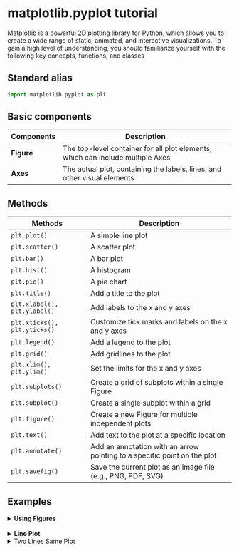 # matplotlib.pyplot tutorial

Matplotlib is a powerful 2D plotting library for Python, which allows you to create a wide range of static, animated, and interactive visualizations. To gain a high level of understanding, you should familiarize yourself with the following key concepts, functions, and classes

## Standard alias
```python
import matplotlib.pyplot as plt
```

## Basic components

| Components | Description |
| --- | --- |
|**Figure**|The top-level container for all plot elements, which can include multiple Axes|
|**Axes**| The actual plot, containing the labels, lines, and other visual elements|

## Methods

| Methods | Description |
| --- | --- |
| `plt.plot()` | A simple line plot |
| `plt.scatter()` | A scatter plot |
| `plt.bar()` | A bar plot |
| `plt.hist()` | A histogram |
| `plt.pie()` |  A pie chart |
| `plt.title()` | Add a title to the plot |
| `plt.xlabel(), plt.ylabel()` | Add labels to the x and y axes |
| `plt.xticks(), plt.yticks()` | Customize tick marks and labels on the x and y axes |
| `plt.legend()` | Add a legend to the plot |
| `plt.grid()` | Add gridlines to the plot |
| `plt.xlim(), plt.ylim()` | Set the limits for the x and y axes|
|`plt.subplots()` | Create a grid of subplots within a single Figure|
|`plt.subplot()`| Create a single subplot within a grid|
|`plt.figure()`| Create a new Figure for multiple independent plots|
|`plt.text()`| Add text to the plot at a specific location|
|`plt.annotate()`| Add an annotation with an arrow pointing to a specific point on the plot|
|`plt.savefig()`| Save the current plot as an image file (e.g., PNG, PDF, SVG)|


## Examples

<details><summary><b>Using Figures</b></summary>

```python
x = np.linspace(0, 10, 100)
y1 = np.sin(x)
y2 = np.cos(x)

# Create the first figure and plot
plt.figure(1, figsize=(6, 4))
plt.plot(x, y1)
plt.title('Sine Wave')
plt.xlabel('x')
plt.ylabel('sin(x)')

# Create the second figure and plot
plt.figure(2, figsize=(6, 4))
plt.plot(x, y2)
plt.title('Cosine Wave')
plt.xlabel('x')
plt.ylabel('cos(x)')

# Switch back to Figure 1 and add gridlines
plt.figure(1)
plt.grid(True)

# Show both figures
plt.show()
```
    
</details><br>

<details><summary><b>Line Plot</b></summary>
    
```python
x = np.linspace(0, 10, 100)
y = np.sin(x)

plt.plot(x, y, linestyle='--', linewidth=2, color='red', marker='o', markersize=4)
plt.title('Sine Wave')
plt.xlabel('x')
plt.ylabel('sin(x)')
plt.show()

```

</details>

<details><summary>Two Lines Same Plot</summary>

```python
import matplotlib.pyplot as plt
import numpy as np

# Define the demand and supply functions
def demand(price):
    return 10 - price

def supply(price):
    return price - 4

# Create an array of prices
prices = np.linspace(0, 10, 100)

# Calculate the quantity demanded and supplied at each price
quantity_demanded = demand(prices)
quantity_supplied = supply(prices)

# Create a new figure
fig, ax = plt.subplots()

# Plot the demand and supply curves
ax.plot(prices, quantity_demanded, label='Demand')
ax.plot(prices, quantity_supplied, label='Supply')

# Add axes labels and a title
ax.set_xlabel('Price')
ax.set_ylabel('Quantity')
ax.set_title('Supply and Demand Curve')

# Add a legend to the plot
ax.legend()

# Show the plot
plt.show()

```

</details>